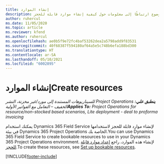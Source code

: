 ```yaml
---
title: إنشاء الموارد
description: يوفر هذا الموضوع ارتباطًا إلى معلومات حول كيفية إنشاء موارد قابلة للحجز.
author: ruhercul
ms.date: 11/05/2020
ms.topic: article
ms.reviewer: kfend
ms.author: ruhercul
ms.openlocfilehash: ae0b5f9e72fc4baf53262dea2a5798add9f83531
ms.sourcegitcommit: 40f68387f594180af64a5e5c748b6efa188bd300
ms.translationtype: HT
ms.contentlocale: ar-SA
ms.lasthandoff: 05/10/2021
ms.locfileid: "6002895"
---
```

# <a name="create-resources"></a><span data-ttu-id="828fe-103">إنشاء الموارد</span><span class="sxs-lookup"><span data-stu-id="828fe-103">Create resources</span></span>

<span data-ttu-id="828fe-104">_**ينطبق علي:** ‏‫Project Operations للسيناريوهات المستندة إلى مورد/غير مخزنة‬، ‏‫النشر الخفيف – التعامل مع الفواتير الأولية‬_</span><span class="sxs-lookup"><span data-stu-id="828fe-104">_**Applies To:** Project Operations for resource/non-stocked based scenarios, Lite deployment - deal to proforma invoicing_</span></span>

<span data-ttu-id="828fe-105">يمكنك استخدام Dynamics 365 Field Service لإنشاء موارد قابلة للحجز لاستخدامها في بيئة Dynamics 365 Project Operations الخاصة بك.</span><span class="sxs-lookup"><span data-stu-id="828fe-105">You can use Dynamics 365 Field Service to create bookable resources to use in your Dynamics 365 Project Operations environment.</span></span> <span data-ttu-id="828fe-106">لإنشاء هذه الموارد، راجع [إعداد موارد قابلة للحجز](/dynamics365/field-service/set-up-bookable-resources).</span><span class="sxs-lookup"><span data-stu-id="828fe-106">To create these resources, see [Set up bookable resources](/dynamics365/field-service/set-up-bookable-resources).</span></span>


[!INCLUDE[footer-include](../includes/footer-banner.md)]